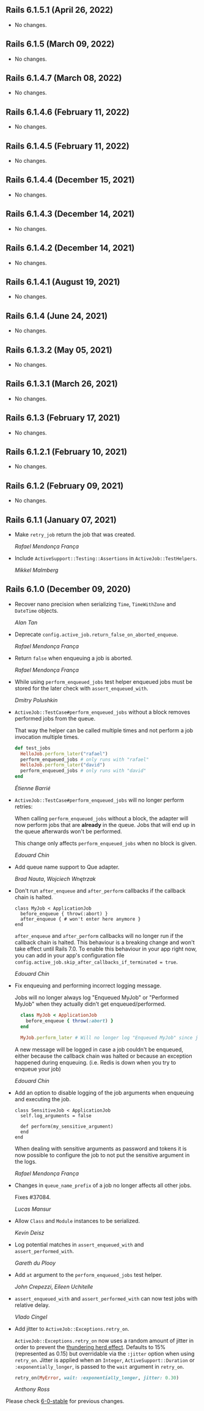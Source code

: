 ## Rails 6.1.5.1 (April 26, 2022) ##

*   No changes.


## Rails 6.1.5 (March 09, 2022) ##

*   No changes.


## Rails 6.1.4.7 (March 08, 2022) ##

*   No changes.


## Rails 6.1.4.6 (February 11, 2022) ##

*   No changes.


## Rails 6.1.4.5 (February 11, 2022) ##

*   No changes.


## Rails 6.1.4.4 (December 15, 2021) ##

*   No changes.


## Rails 6.1.4.3 (December 14, 2021) ##

*   No changes.


## Rails 6.1.4.2 (December 14, 2021) ##

*   No changes.


## Rails 6.1.4.1 (August 19, 2021) ##

*   No changes.


## Rails 6.1.4 (June 24, 2021) ##

*   No changes.


## Rails 6.1.3.2 (May 05, 2021) ##

*   No changes.


## Rails 6.1.3.1 (March 26, 2021) ##

*   No changes.


## Rails 6.1.3 (February 17, 2021) ##

*   No changes.


## Rails 6.1.2.1 (February 10, 2021) ##

*   No changes.


## Rails 6.1.2 (February 09, 2021) ##

*   No changes.


## Rails 6.1.1 (January 07, 2021) ##

*   Make `retry_job` return the job that was created.

    *Rafael Mendonça França*

*   Include `ActiveSupport::Testing::Assertions` in `ActiveJob::TestHelpers`.

    *Mikkel Malmberg*


## Rails 6.1.0 (December 09, 2020) ##

*   Recover nano precision when serializing `Time`, `TimeWithZone` and `DateTime` objects.

    *Alan Tan*

*   Deprecate `config.active_job.return_false_on_aborted_enqueue`.

    *Rafael Mendonça França*

*   Return `false` when enqueuing a job is aborted.

    *Rafael Mendonça França*

*   While using `perform_enqueued_jobs` test helper enqueued jobs must be stored for the later check with
    `assert_enqueued_with`.

    *Dmitry Polushkin*

*   `ActiveJob::TestCase#perform_enqueued_jobs` without a block removes performed jobs from the queue.

    That way the helper can be called multiple times and not perform a job invocation multiple times.

    ```ruby
    def test_jobs
      HelloJob.perform_later("rafael")
      perform_enqueued_jobs # only runs with "rafael"
      HelloJob.perform_later("david")
      perform_enqueued_jobs # only runs with "david"
    end
    ```

    *Étienne Barrié*

*   `ActiveJob::TestCase#perform_enqueued_jobs` will no longer perform retries:

    When calling `perform_enqueued_jobs` without a block, the adapter will
    now perform jobs that are **already** in the queue. Jobs that will end up in
    the queue afterwards won't be performed.

    This change only affects `perform_enqueued_jobs` when no block is given.

    *Edouard Chin*

*   Add queue name support to Que adapter.

    *Brad Nauta*, *Wojciech Wnętrzak*

*   Don't run `after_enqueue` and `after_perform` callbacks if the callback chain is halted.

        class MyJob < ApplicationJob
          before_enqueue { throw(:abort) }
          after_enqueue { # won't enter here anymore }
        end

    `after_enqueue` and `after_perform` callbacks will no longer run if the callback chain is halted.
    This behaviour is a breaking change and won't take effect until Rails 7.0.
    To enable this behaviour in your app right now, you can add in your app's configuration file
    `config.active_job.skip_after_callbacks_if_terminated = true`.

    *Edouard Chin*

*   Fix enqueuing and performing incorrect logging message.

    Jobs will no longer always log "Enqueued MyJob" or "Performed MyJob" when they actually didn't get enqueued/performed.

    ```ruby
      class MyJob < ApplicationJob
        before_enqueue { throw(:abort) }
      end

      MyJob.perform_later # Will no longer log "Enqueued MyJob" since job wasn't even enqueued through adapter.
    ```

    A new message will be logged in case a job couldn't be enqueued, either because the callback chain was halted or
    because an exception happened during enqueuing. (i.e. Redis is down when you try to enqueue your job)

    *Edouard Chin*

*   Add an option to disable logging of the job arguments when enqueuing and executing the job.

        class SensitiveJob < ApplicationJob
          self.log_arguments = false

          def perform(my_sensitive_argument)
          end
        end

    When dealing with sensitive arguments as password and tokens it is now possible to configure the job
    to not put the sensitive argument in the logs.

    *Rafael Mendonça França*

*   Changes in `queue_name_prefix` of a job no longer affects all other jobs.

    Fixes #37084.

    *Lucas Mansur*

*   Allow `Class` and `Module` instances to be serialized.

    *Kevin Deisz*

*   Log potential matches in `assert_enqueued_with` and `assert_performed_with`.

    *Gareth du Plooy*

*   Add `at` argument to the `perform_enqueued_jobs` test helper.

    *John Crepezzi*, *Eileen Uchitelle*

*   `assert_enqueued_with` and `assert_performed_with` can now test jobs with relative delay.

    *Vlado Cingel*

*   Add jitter to `ActiveJob::Exceptions.retry_on`.

    `ActiveJob::Exceptions.retry_on` now uses a random amount of jitter in order to
    prevent the [thundering herd effect](https://en.wikipedia.org/wiki/Thundering_herd_problem). Defaults to
    15% (represented as 0.15) but overridable via the `:jitter` option when using `retry_on`.
    Jitter is applied when an `Integer`, `ActiveSupport::Duration` or `:exponentially_longer`, is passed to the `wait` argument in `retry_on`.

    ```ruby
    retry_on(MyError, wait: :exponentially_longer, jitter: 0.30)
    ```

    *Anthony Ross*


Please check [6-0-stable](https://github.com/rails/rails/blob/6-0-stable/activejob/CHANGELOG.md) for previous changes.
